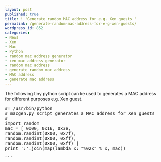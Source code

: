 ```yaml
---
layout: post
published: true
title: ! 'Generate random MAC address for e.g. Xen guests '
permalink: /generate-random-mac-address-for-e-g-xen-guests/
wordpress_id: 852
categories:
- News
- Xen
- Mac
- Python
- random mac address generator
- xen mac address generator
- random mac address
- generate random mac address
- MAC address
- generate mac address
---
```



The following tiny python script can be used to generates a MAC address for different purposes e.g. Xen guest.



<pre name="code" class="python">
#! /usr/bin/python
# macgen.py script generates a MAC address for Xen guests
#
import random
mac = [ 0x00, 0x16, 0x3e,
random.randint(0x00, 0x7f),
random.randint(0x00, 0xff),
random.randint(0x00, 0xff) ]
print ':'.join(map(lambda x: "%02x" % x, mac))

```
